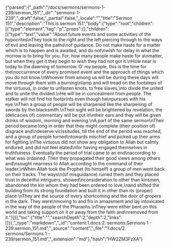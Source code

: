 {"parsed":{"_path":"/docs/sermons/sermons-1-239/sermon_151","_dir":"sermons-1-239","_draft":false,"_partial":false,"_locale":"","title":"Sermon 151","description":"This is sermon 151","body":{"type":"root","children":[{"type":"element","tag":"p","props":{},"children":[{"type":"text","value":"About future events and some activities of the hypocrites\nThey took to the right and the left piercing through to the ways of evil and leaving the paths\nof guidance. Do not make haste for a matter which is to happen and is awaited, and do not\nwish for delay in what the morrow is to bring for you. For, how many people make haste for a\nmatter, but when they get it they begin to wish they had not got it.\nHow near is today to the dawning of tomorrow. O' my people, this is the time for the\noccurrence of every promised event and the approach of things which you do not know.\nWhoever from among us will be during these days will move through them with a burning\nlamp and will tread on the footsteps of the virtuous, in order to unfasten knots, to free slaves,\nto divide the united and to unite the divided.\nHe will be in concealment from people. The stalker will not find his footprints even though he\npursues with his eye.\nThen a group of people will be sharpened like the sharpening of swords by the blacksmith.\nTheir sight will be brightened by revelation, the (delicacies of) commentary will be put in\ntheir ears and they will be given drinks of wisdom, morning and evening.\nA part of the same sermon\nTheir period became long in order that they might complete (their position of) disgrace and\ndeserve vicissitudes, till the end of the period was reached, and a group of people turned\ntowards mischief and picked up their arms for fighting.\nThe virtuous did not show any obligation to Allah but calmly endured, and did not feel elated\nfor having engaged themselves in truthfulness. Eventually the period of trial came to an end\naccording to what was ordained. Then they propagated their good views among others and\nsought nearness to Allah according to the command of their leader.\nWhen Allah took the Prophet (to himself) a group of men went back on their tracks. The ways\n(of misguidance) ruined them and they placed trust in deceitful intriguers, showed\nconsideration to other than kinsmen, abandoned the kin whom they had been ordered to love,\nand shifted the building from its strong foundation and built it in other than its (proper) place.\nThey are the source of every shortcoming and the door of gropers in the dark. They were\nmoving to and fro in amazement and lay intoxicated in the way of the people of the Pharaohs.\nThey were either bent on this world and taking support on it or away from the faith and\nremoved from it."}]}],"toc":{"title":"","searchDepth":2,"depth":2,"links":[]}},"_type":"markdown","_id":"content:1.docs:2. sermons:Sermons 1 - 239:sermon_151.md","_source":"content","_file":"1.docs/2. sermons/Sermons 1 - 239/sermon_151.md","_extension":"md"},"hash":"HW2ZM3FzXA"}